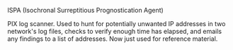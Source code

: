 ISPA (Isochronal Surreptitious Prognostication Agent)

PIX log scanner. Used to hunt for potentially unwanted IP addresses in two network's log files, checks to verify enough time has elapsed, and emails any findings to a list of addresses. Now just used for reference material.
